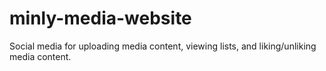 # minly-media-website
Social media for uploading media content, viewing lists, and liking/unliking media content.
